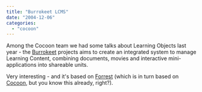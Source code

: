 ```yaml
---
title: "Burrokeet LCMS"
date: "2004-12-06"
categories: 
  - "cocoon"
---
```


Among the Cocoon team we had some talks about Learning Objects last year - the [Burrokeet](http://www.burrokeet.org/) projects aims to create an integrated system to manage Learning Content, combining documents, movies and interactive mini-applications into shareable units.

Very interesting - and it's based on [Forrest](http://forrest.apache.org) (which is in turn based on [Cocoon](http://cocoon.apache.org), but you know this already, right?).
